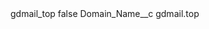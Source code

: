 <?xml version="1.0" encoding="UTF-8"?>
<CustomMetadata xmlns="http://soap.sforce.com/2006/04/metadata" xmlns:xsi="http://www.w3.org/2001/XMLSchema-instance" xmlns:xsd="http://www.w3.org/2001/XMLSchema">
    <label>gdmail_top</label>
    <protected>false</protected>
    <values>
        <field>Domain_Name__c</field>
        <value xsi:type="xsd:string">gdmail.top</value>
    </values>
</CustomMetadata>

